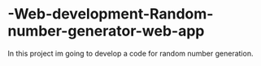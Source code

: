 # -Web-development-Random-number-generator-web-app
In this project im going to develop a code for random number generation.
